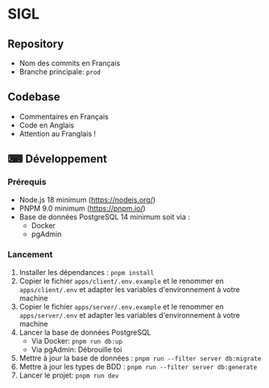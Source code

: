 # SIGL

## Repository
- Nom des commits en Français
- Branche principale: `prod`

## Codebase
- Commentaires en Français
- Code en Anglais
- Attention au Franglais !

## ⌨ Développement

### Prérequis
- Node.js 18 minimum (https://nodejs.org/)
- PNPM 9.0 minimum (https://pnpm.io/)
- Base de données PostgreSQL 14 minimum soit via :
  - Docker
  - pgAdmin

### Lancement
1. Installer les dépendances : `pnpm install`
1. Copier le fichier `apps/client/.env.example` et le renommer en `apps/client/.env` et adapter les variables d'environnement à votre machine
1. Copier le fichier `apps/server/.env.example` et le renommer en `apps/server/.env` et adapter les variables d'environnement à votre machine
1. Lancer la base de données PostgreSQL
   - Via Docker: `pnpm run db:up`
   - Via pgAdmin: Débrouille toi
1. Mettre à jour la base de données : `pnpm run --filter server db:migrate`
1. Mettre à jour les types de BDD : `pnpm run --filter server db:generate`
1. Lancer le projet: `pnpm run dev`
